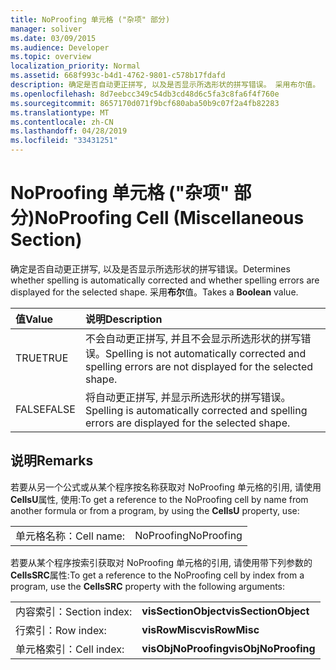 ```yaml
---
title: NoProofing 单元格 ("杂项" 部分)
manager: soliver
ms.date: 03/09/2015
ms.audience: Developer
ms.topic: overview
localization_priority: Normal
ms.assetid: 668f993c-b4d1-4762-9801-c578b17fdafd
description: 确定是否自动更正拼写, 以及是否显示所选形状的拼写错误。 采用布尔值。
ms.openlocfilehash: 8d7eebcc349c54db3cd48d6c5fa3c8fa6f4f760e
ms.sourcegitcommit: 8657170d071f9bcf680aba50b9c07f2a4fb82283
ms.translationtype: MT
ms.contentlocale: zh-CN
ms.lasthandoff: 04/28/2019
ms.locfileid: "33431251"
---
```

# <a name="noproofing-cell-miscellaneous-section"></a><span data-ttu-id="63917-104">NoProofing 单元格 ("杂项" 部分)</span><span class="sxs-lookup"><span data-stu-id="63917-104">NoProofing Cell (Miscellaneous Section)</span></span>

<span data-ttu-id="63917-105">确定是否自动更正拼写, 以及是否显示所选形状的拼写错误。</span><span class="sxs-lookup"><span data-stu-id="63917-105">Determines whether spelling is automatically corrected and whether spelling errors are displayed for the selected shape.</span></span> <span data-ttu-id="63917-106">采用**布尔**值。</span><span class="sxs-lookup"><span data-stu-id="63917-106">Takes a **Boolean** value.</span></span> 
  
|<span data-ttu-id="63917-107">**值**</span><span class="sxs-lookup"><span data-stu-id="63917-107">**Value**</span></span>|<span data-ttu-id="63917-108">**说明**</span><span class="sxs-lookup"><span data-stu-id="63917-108">**Description**</span></span>|
|:-----|:-----|
|<span data-ttu-id="63917-109">TRUE</span><span class="sxs-lookup"><span data-stu-id="63917-109">TRUE</span></span>  <br/> |<span data-ttu-id="63917-110">不会自动更正拼写, 并且不会显示所选形状的拼写错误。</span><span class="sxs-lookup"><span data-stu-id="63917-110">Spelling is not automatically corrected and spelling errors are not displayed for the selected shape.</span></span>  <br/> |
|<span data-ttu-id="63917-111">FALSE</span><span class="sxs-lookup"><span data-stu-id="63917-111">FALSE</span></span>  <br/> |<span data-ttu-id="63917-112">将自动更正拼写, 并显示所选形状的拼写错误。</span><span class="sxs-lookup"><span data-stu-id="63917-112">Spelling is automatically corrected and spelling errors are displayed for the selected shape.</span></span>  <br/> |
   
## <a name="remarks"></a><span data-ttu-id="63917-113">说明</span><span class="sxs-lookup"><span data-stu-id="63917-113">Remarks</span></span>

<span data-ttu-id="63917-114">若要从另一个公式或从某个程序按名称获取对 NoProofing 单元格的引用, 请使用**CellsU**属性, 使用:</span><span class="sxs-lookup"><span data-stu-id="63917-114">To get a reference to the NoProofing cell by name from another formula or from a program, by using the **CellsU** property, use:</span></span> 
  
|||
|:-----|:-----|
|<span data-ttu-id="63917-115">单元格名称：</span><span class="sxs-lookup"><span data-stu-id="63917-115">Cell name:</span></span>  <br/> |<span data-ttu-id="63917-116">NoProofing</span><span class="sxs-lookup"><span data-stu-id="63917-116">NoProofing</span></span>  <br/> |
   
<span data-ttu-id="63917-117">若要从某个程序按索引获取对 NoProofing 单元格的引用, 请使用带下列参数的**CellsSRC**属性:</span><span class="sxs-lookup"><span data-stu-id="63917-117">To get a reference to the NoProofing cell by index from a program, use the **CellsSRC** property with the following arguments:</span></span> 
  
|||
|:-----|:-----|
|<span data-ttu-id="63917-118">内容索引：</span><span class="sxs-lookup"><span data-stu-id="63917-118">Section index:</span></span>  <br/> |<span data-ttu-id="63917-119">**visSectionObject**</span><span class="sxs-lookup"><span data-stu-id="63917-119">**visSectionObject**</span></span> <br/> |
|<span data-ttu-id="63917-120">行索引：</span><span class="sxs-lookup"><span data-stu-id="63917-120">Row index:</span></span>  <br/> |<span data-ttu-id="63917-121">**visRowMisc**</span><span class="sxs-lookup"><span data-stu-id="63917-121">**visRowMisc**</span></span> <br/> |
|<span data-ttu-id="63917-122">单元格索引：</span><span class="sxs-lookup"><span data-stu-id="63917-122">Cell index:</span></span>  <br/> |<span data-ttu-id="63917-123">**visObjNoProofing**</span><span class="sxs-lookup"><span data-stu-id="63917-123">**visObjNoProofing**</span></span> <br/> |
   

